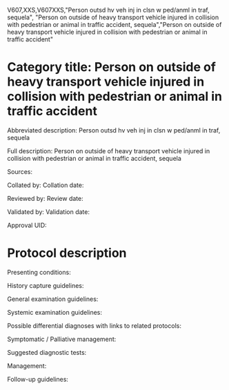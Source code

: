 V607,XXS,V607XXS,"Person outsd hv veh inj in clsn w ped/anml in traf, sequela", "Person on outside of heavy transport vehicle injured in collision with pedestrian or animal in traffic accident, sequela","Person on outside of heavy transport vehicle injured in collision with pedestrian or animal in traffic accident"
# Category title: Person on outside of heavy transport vehicle injured in collision with pedestrian or animal in traffic accident

Abbreviated description: Person outsd hv veh inj in clsn w ped/anml in traf, sequela

Full description: Person on outside of heavy transport vehicle injured in collision with pedestrian or animal in traffic accident, sequela

Sources:

Collated by:
Collation date:

Reviewed by:
Review date:

Validated by:
Validation date:

Approval UID:

# Protocol description

Presenting conditions:

History capture guidelines:

General examination guidelines:

Systemic examination guidelines:

Possible differential diagnoses with links to related protocols:

Symptomatic / Palliative management:

Suggested diagnostic tests:

Management:

Follow-up guidelines:
